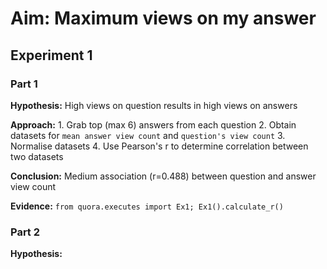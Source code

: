 # Aim: Maximum views on my answer

## Experiment 1

### Part 1
**Hypothesis:** High views on question results in high views on answers

**Approach:** 
    1. Grab top (max 6) answers from each question
    2. Obtain datasets for `mean answer view count` and `question's view count`
    3. Normalise datasets
    4. Use Pearson's r to determine correlation between two datasets
    
**Conclusion:** Medium association (r=0.488) between question and answer view count

**Evidence:** `from quora.executes import Ex1; Ex1().calculate_r()`

### Part 2
**Hypothesis:** 